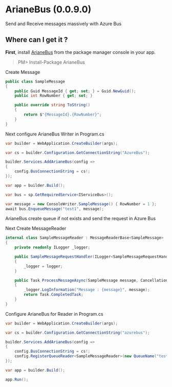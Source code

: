 # ArianeBus (0.0.9.0)

Send and Receive messages massively with Azure Bus 

## Where can I get it ?

**First**, install [ArianeBus](https://www.nuget.org/packages/AzureBus) from the package manager console in your app.

> PM> Install-Package ArianeBus

Create Message

```csharp
public class SampleMessage
{
    public Guid MessageId { get; set; } = Guid.NewGuid();
    public int RowNumber { get; set; }

    public override string ToString()
    {
        return $"{MessageId}.{RowNumber}";
    }
}
```

Next configure ArianeBus Writer in Program.cs

```csharp
var builder = WebApplication.CreateBuilder(args);

var cs = builder.Configuration.GetConnectionString("AzureBus");

builder.Services.AddArianeBus(config =>
{
    config.BusConnectionString = cs!;
});

var app = builder.Build();

var bus = sp.GetRequiredService<IServiceBus>();

var message = new ConsoleWriter.SampleMessage() { RowNumber = 1 };
await bus.EnqueueMessage("test1", message);

```

ArianeBus create queue if not exists and send the request in Azure Bus

Next Create MessageReader

```csharp
internal class SampleMessageReader : MessageReaderBase<SampleMessage>
{
	private readonly ILogger _logger;

	public SampleMessageRequestHandler(ILogger<SampleMessageRequestHandler> logger)
	{
		_logger = logger;
	}

	public Task ProcessMessageAsync(SampleMessage message, CancellationToken cancellationToken)
	{
		_logger.LogInformation("Message : {message}", message);
		return Task.CompletedTask;
	}
}
```

Configure ArianeBus for Reader in Program.cs

```csharp
var builder = WebApplication.CreateBuilder(args);

var cs = builder.Configuration.GetConnectionString("azurebus");

builder.Services.AddArianeBus(config =>
{
	config.BusConnectionString = cs!;
	config.RegisterQueueReader<SampleMessageReader>(new QueueName("test1"));
});

var app = builder.Build();

app.Run();
```